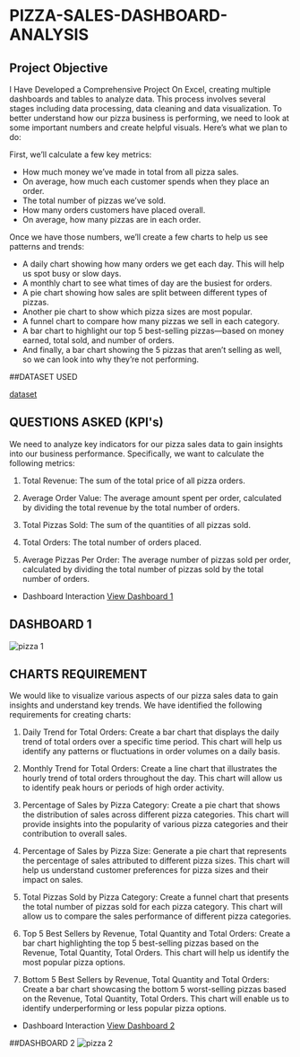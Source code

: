 # PIZZA-SALES-DASHBOARD-ANALYSIS
## Project Objective
I Have Developed a Comprehensive Project On Excel, creating multiple dashboards and tables to analyze data. This process involves several stages  including data processing, data cleaning and data visualization.
To better understand how our pizza business is performing, we need to look at some important numbers and create helpful visuals. Here’s what we plan to do:

First, we’ll calculate a few key metrics:
- How much money we’ve made in total from all pizza sales.
- On average, how much each customer spends when they place an order.
- The total number of pizzas we’ve sold.
- How many orders customers have placed overall.
- On average, how many pizzas are in each order.

Once we have those numbers, we’ll create a few charts to help us see patterns and trends:
- A daily chart showing how many orders we get each day. This will help us spot busy or slow days.
- A monthly chart to see what times of day are the busiest for orders.
- A pie chart showing how sales are split between different types of pizzas.
- Another pie chart to show which pizza sizes are most popular.
- A funnel chart to compare how many pizzas we sell in each category.
- A bar chart to highlight our top 5 best-selling pizzas—based on money earned, total sold, and number of orders.
- And finally, a bar chart showing the 5 pizzas that aren’t selling as well, so we can look into why they’re not performing.


##DATASET USED


<a href= "https://github.com/devansh-beep/PIZZA-SALES-PROJECT-ANALYSIS/blob/main/pizza_sales_excel_file.xlsx">dataset</a>

## QUESTIONS ASKED (KPI's)

We need to analyze key indicators for our pizza sales data to gain insights into our business performance. Specifically, we want to calculate the following metrics:

1. Total Revenue: The sum of the total price of all pizza orders.

2. Average Order Value: The average amount spent per order, calculated by dividing the total revenue by the total number of orders.

3. Total Pizzas Sold: The sum of the quantities of all pizzas sold.

4. Total Orders: The total number of orders placed.

5. Average Pizzas Per Order: The average number of pizzas sold per order, calculated by dividing the total number of pizzas sold by the total number of orders.

 - Dashboard Interaction <a href =  https://github.com/devansh-beep/PIZZA-SALES-PROJECT-ANALYSIS/blob/main/pizza%201.jpg> View Dashboard 1</a>

## DASHBOARD 1
![pizza 1](https://github.com/user-attachments/assets/06972003-19cf-4b49-b6a3-5526f0c9e7c8)
## CHARTS REQUIREMENT


We would like to visualize various aspects of our pizza sales data to gain insights and understand key trends. We have identified the following requirements for creating charts:

1. Daily Trend for Total Orders:
Create a bar chart that displays the daily trend of total orders over a specific time period. This chart will help us identify any patterns or fluctuations in order volumes on a daily basis.

2. Monthly Trend for Total Orders:
Create a line chart that illustrates the hourly trend of total orders throughout the day. This chart will allow us to identify peak hours or periods of high order activity.

3. Percentage of Sales by Pizza Category:
Create a pie chart that shows the distribution of sales across different pizza categories. This chart will provide insights into the popularity of various pizza categories and their contribution to overall sales.

4. Percentage of Sales by Pizza Size:
Generate a pie chart that represents the percentage of sales attributed to different pizza sizes. This chart will help us understand customer preferences for pizza sizes and their impact on sales.

5. Total Pizzas Sold by Pizza Category:
Create a funnel chart that presents the total number of pizzas sold for each pizza category. This chart will allow us to compare the sales performance of different pizza categories.

6. Top 5 Best Sellers by Revenue, Total Quantity and Total Orders:
Create a bar chart highlighting the top 5 best-selling pizzas based on the Revenue, Total Quantity, Total Orders. This chart will help us identify the most popular pizza options.

7. Bottom 5 Best Sellers by Revenue, Total Quantity and Total Orders:
Create a bar chart showcasing the bottom 5 worst-selling pizzas based on the Revenue, Total Quantity, Total Orders. This chart will enable us to identify underperforming or less popular pizza options.

 - Dashboard Interaction <a href = https://github.com/devansh-beep/PIZZA-SALES-PROJECT-ANALYSIS/blob/main/pizza%202.jpg> View Dashboard 2</a>
   
##DASHBOARD 2 
![pizza 2](https://github.com/user-attachments/assets/a47a3b09-0dae-49e1-a3f2-8ca938eb6aae)

